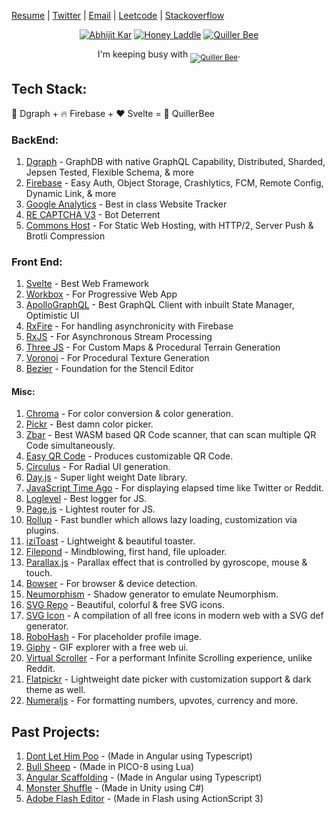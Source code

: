 [Resume](https://docs.google.com/document/d/16jbB9ipqmReDTs5IkEcjt8wsuCRJDGXjNvg9r2l6XQo) | [Twitter](https://twitter.com/QuillerBee) | [Email](mailto:reachme@abhijit-kar.com) | [Leetcode](https://leetcode.com/abhijit-kar/) | [Stackoverflow](https://stackoverflow.abhijit-kar.com)

<p align="center">
  <a href="https://www.abhijit-kar.com"><img src="https://www.abhijit-kar.com/abhijit-kar.png" alt="Abhijit Kar"/></a>
  <a href=""><img src="https://www.abhijit-kar.com/honey-laddle.png" alt="Honey Laddle"></a>
  <a href="https://www.quillerbee.com"><img src="https://www.abhijit-kar.com/quillerbee.png" alt="Quiller Bee"/></a>
  <p align="center">I'm keeping busy with <sub><a href="https://www.quillerbee.com"><img src="https://img.shields.io/badge/QuillerBee-v%200.0.2-brightgreen" alt="Quiller Bee" /></a></sub>.</p>
</p>

## Tech Stack:

🚀 Dgraph + 🔥 Firebase + ❤️ Svelte = 🐝 QuillerBee

### BackEnd:
1. [Dgraph](https://dgraph.io/) - GraphDB with native GraphQL Capability, Distributed, Sharded, Jepsen Tested, Flexible Schema, & more
1. [Firebase](https://firebase.google.com/) - Easy Auth, Object Storage, Crashlytics, FCM, Remote Config, Dynamic Link, & more
1. [Google Analytics](https://developers.google.com/analytics) - Best in class Website Tracker
1. [RE CAPTCHA V3](https://developers.google.com/recaptcha/docs/v3) - Bot Deterrent
1. [Commons Host](https://commons.host/) - For Static Web Hosting, with HTTP/2, Server Push & Brotli Compression

### Front End:
1. [Svelte](https://svelte.dev/) - Best Web Framework
1. [Workbox](https://developers.google.com/web/tools/workbox) - For Progressive Web App
1. [ApolloGraphQL](http://apollographql.com/) - Best GraphQL Client with inbuilt State Manager, Optimistic UI
1. [RxFire](https://firebase.googleblog.com/2018/09/introducing-rxfire-easy-async-firebase.html) - For handling asynchronicity with Firebase
1. [RxJS](https://rxjs.dev/) - For Asynchronous Stream Processing
1. [Three JS](https://threejs.org/) - For Custom Maps & Procedural Terrain Generation
1. [Voronoi](https://www.npmjs.com/package/voronoi) - For Procedural Texture Generation
1. [Bezier](https://pomax.github.io/bezierjs/) - Foundation for the Stencil Editor

#### Misc:
1. [Chroma](https://gka.github.io/chroma.js/) - For color conversion & color generation.
1. [Pickr](https://simonwep.github.io/pickr/) - Best damn color picker.
1. [Zbar](https://www.npmjs.com/package/zbar.wasm) - Best WASM based QR Code scanner, that can scan multiple QR Code simultaneously.
1. [Easy QR Code](https://www.easyproject.cn/easyqrcodejs/tryit.html) - Produces customizable QR Code.
1. [Circulus](https://www.sarasoueidan.com/tools/circulus/) - For Radial UI generation.
1. [Day.js](https://day.js.org/) - Super light weight Date library.
1. [JavaScript Time Ago](https://www.npmjs.com/package/javascript-time-ago) - For displaying elapsed time like Twitter or Reddit.
1. [Loglevel](https://www.npmjs.com/package/loglevel) - Best logger for JS.
1. [Page.js](https://visionmedia.github.io/page.js/) - Lightest router for JS.
1. [Rollup](https://rollupjs.org/guide/en/) - Fast bundler which allows lazy loading, customization via plugins.
1. [iziToast](https://izitoast.marcelodolza.com/) - Lightweight & beautiful toaster.
1. [Filepond](https://pqina.nl/filepond/) - Mindblowing, first hand, file uploader.
1. [Parallax.js](https://matthew.wagerfield.com/parallax/) - Parallax effect that is controlled by gyroscope, mouse & touch.
1. [Bowser](https://github.com/lancedikson/bowser) - For browser & device detection.
1. [Neumorphism](https://neumorphism.io/#e3e3e3) - Shadow generator to emulate Neumorphism.
1. [SVG Repo](https://www.svgrepo.com/) - Beautiful, colorful & free SVG icons.
1. [SVG Icon](https://leungwensen.github.io/svg-icon/) - A compilation of all free icons in modern web with a SVG def generator.
1. [RoboHash](https://robohash.org/) - For placeholder profile image.
1. [Giphy](https://developers.giphy.com/) - GIF explorer with a free web ui.
1. [Virtual Scroller](https://www.npmjs.com/package/virtual-scroller) - For a performant Infinite Scrolling experience, unlike Reddit.
1. [Flatpickr](https://flatpickr.js.org/) - Lightweight date picker with customization support & dark theme as well.
1. [Numeraljs](http://numeraljs.com/) - For formatting numbers, upvotes, currency and more.

## Past Projects:
1. [Dont Let Him Poo](https://www.abhijit-kar.com/dont-let-him-poo/) - (Made in Angular using Typescript)
1. [Bull Sheep](https://www.abhijit-kar.com/bull-sheep/) - (Made in PICO-8 using Lua)
1. [Angular Scaffolding](https://www.abhijit-kar.com/angular-scaffolding) - (Made in Angular using Typescript)
1. [Monster Shuffle](https://abhijit-kar.itch.io/monster-shuffle) - (Made in Unity using C#)
1. [Adobe Flash Editor](https://drive.google.com/drive/folders/0B3Cbrg4maoDvSEtZVDhtVm1ZZnc?usp=sharing) - (Made in Flash using ActionScript 3)
